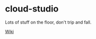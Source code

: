 # cloud-studio

Lots of stuff on the floor, don't trip and fall. 

[Wiki](https://github.com/knmurphy/cloud-studio-examples/wiki)


